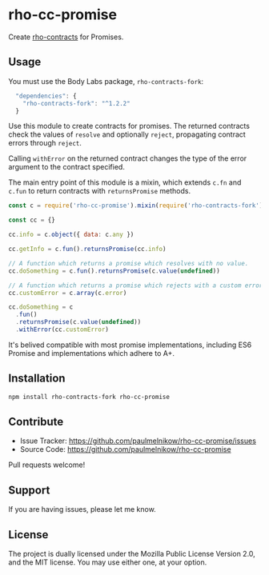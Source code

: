 # rho-cc-promise

Create [rho-contracts][] for Promises.

[rho-contracts]: https://github.com/bodylabs/rho-contracts-fork

## Usage

You must use the Body Labs package, `rho-contracts-fork`:

```js
  "dependencies": {
    "rho-contracts-fork": "^1.2.2"
  }
```

Use this module to create contracts for promises. The returned contracts check
the values of `resolve` and optionally `reject`, propagating contract errors
through `reject`.

Calling `withError` on the returned contract changes the type of the error
argument to the contract specified.

The main entry point of this module is a mixin, which extends `c.fn` and `c.fun`
to return contracts with `returnsPromise` methods.

```js
const c = require('rho-cc-promise').mixin(require('rho-contracts-fork'))

const cc = {}

cc.info = c.object({ data: c.any })

cc.getInfo = c.fun().returnsPromise(cc.info)

// A function which returns a promise which resolves with no value.
cc.doSomething = c.fun().returnsPromise(c.value(undefined))

// A function which returns a promise which rejects with a custom error type.
cc.customError = c.array(c.error)

cc.doSomething = c
  .fun()
  .returnsPromise(c.value(undefined))
  .withError(cc.customError)
```

It's belived compatible with most promise implementations, including ES6
Promise and implementations which adhere to A+.

## Installation

```sh
npm install rho-contracts-fork rho-cc-promise
```

## Contribute

- Issue Tracker: https://github.com/paulmelnikow/rho-cc-promise/issues
- Source Code: https://github.com/paulmelnikow/rho-cc-promise

Pull requests welcome!

## Support

If you are having issues, please let me know.

## License

The project is dually licensed under the Mozilla Public License Version 2.0,
and the MIT license. You may use either one, at your option.
